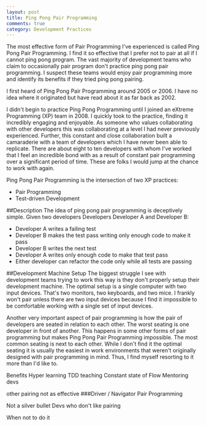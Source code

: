 ```yaml
---
layout: post
title: Ping Pong Pair Programming 
comments: true
category: Development Practices
---
```

The most effective form of Pair Programming I've experienced is called Ping Pong Pair Programming. I find it so effective that I prefer not to pair at all if I cannot ping pong program. The vast majority of development teams who claim to occasionally pair program don't practice ping pong pair programming. I suspect these teams would enjoy pair programming more and identify its benefits if they tried ping pong pairing.
<!--more-->
I first heard of Ping Pong Pair Programming around 2005 or 2006. I have no idea where it originated but have read about it as far back as 2002. 

I didn't begin to practice Ping Pong Programming until I joined an eXtreme Programming (XP) team in 2008. I quickly took to the practice, finding it incredibly engaging and enjoyable. As someone who values collaborating with other developers this was collaborating at a level I had never previously experienced.  Further, this constant and close collaboration built a camaraderie with a team of developers which I have never been able to replicate. There are about eight to ten developers with whom I've worked that I feel an incredible bond with as a result of constant pair programming over a significant period of time. These are folks I would jump at the chance to work with again.

Ping Pong Pair Programming is the intersection of two XP practices:

* Pair Programming
* Test-driven Development

##Description
The idea of ping pong pair programming is deceptively simple. Given two developers Developers Developer A and Developer B:

* Developer A writes a failing test
* Developer B makes the test pass writing only enough code to make it pass
* Developer B writes the next test
* Developer A writes only enough code to make that test pass
* Either developer can refactor the code only while all tests are passing

##Development Machine Setup
The biggest struggle I see with development teams trying to work this way is they don't properly setup their development machine. The optimal setup is a single computer with two input devices. That's two monitors, two keyboards, and two mice. I frankly won't pair unless there are two input devices because I find it impossible to be comfortable working with a single set of input devices.

Another very important aspect of pair programming is how the pair of developers are seated in relation to each other. The worst seating is one developer in front of another. This happens in some other forms of pair programming but makes Ping Pong Pair Programming impossible. 
The most common seating is next to each other. While I don't find it the optimal seating it is usually the easiest in work environments that weren't originally designed with pair programming in mind.  Thus, I find myself resorting to it more than I'd like to.

Benefits 
Hyper learning
TDD teaching
Constant state of Flow
Mentoring devs

other pairing not as effective 
###Driver / Navigator Pair Programming

Not a silver bullet
Devs who don't like pairing

When not to do it